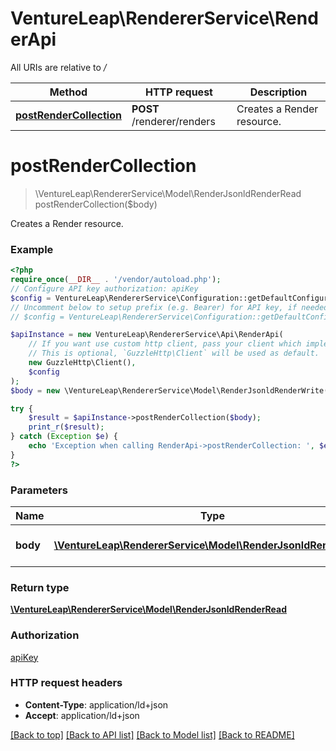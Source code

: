 # VentureLeap\RendererService\RenderApi

All URIs are relative to */*

Method | HTTP request | Description
------------- | ------------- | -------------
[**postRenderCollection**](RenderApi.md#postrendercollection) | **POST** /renderer/renders | Creates a Render resource.

# **postRenderCollection**
> \VentureLeap\RendererService\Model\RenderJsonldRenderRead postRenderCollection($body)

Creates a Render resource.

### Example
```php
<?php
require_once(__DIR__ . '/vendor/autoload.php');
// Configure API key authorization: apiKey
$config = VentureLeap\RendererService\Configuration::getDefaultConfiguration()->setApiKey('Authorization', 'YOUR_API_KEY');
// Uncomment below to setup prefix (e.g. Bearer) for API key, if needed
// $config = VentureLeap\RendererService\Configuration::getDefaultConfiguration()->setApiKeyPrefix('Authorization', 'Bearer');

$apiInstance = new VentureLeap\RendererService\Api\RenderApi(
    // If you want use custom http client, pass your client which implements `GuzzleHttp\ClientInterface`.
    // This is optional, `GuzzleHttp\Client` will be used as default.
    new GuzzleHttp\Client(),
    $config
);
$body = new \VentureLeap\RendererService\Model\RenderJsonldRenderWrite(); // \VentureLeap\RendererService\Model\RenderJsonldRenderWrite | The new Render resource

try {
    $result = $apiInstance->postRenderCollection($body);
    print_r($result);
} catch (Exception $e) {
    echo 'Exception when calling RenderApi->postRenderCollection: ', $e->getMessage(), PHP_EOL;
}
?>
```

### Parameters

Name | Type | Description  | Notes
------------- | ------------- | ------------- | -------------
 **body** | [**\VentureLeap\RendererService\Model\RenderJsonldRenderWrite**](../Model/RenderJsonldRenderWrite.md)| The new Render resource | [optional]

### Return type

[**\VentureLeap\RendererService\Model\RenderJsonldRenderRead**](../Model/RenderJsonldRenderRead.md)

### Authorization

[apiKey](../../README.md#apiKey)

### HTTP request headers

 - **Content-Type**: application/ld+json
 - **Accept**: application/ld+json

[[Back to top]](#) [[Back to API list]](../../README.md#documentation-for-api-endpoints) [[Back to Model list]](../../README.md#documentation-for-models) [[Back to README]](../../README.md)

